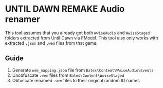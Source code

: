 # UNTIL DAWN REMAKE Audio renamer

This tool assumes that you already got both `WwiseAudio` and `WwiseStaged` folders extracted from Until Dawn via FModel.
This tool also only works with extracted `.json` and `.wem` files from that game.

## Guide
1. Generate `wem_mapping.json` file from `Bates\Content\WwiseAudio\Events`
2. Unobfuscate `.wem` files from `Bates\Content\WwiseStaged`
3. Obfuscate renamed `.wem` files to their original random ID names
